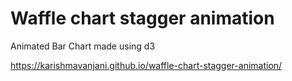 # Waffle chart stagger animation
Animated Bar Chart made using d3

https://karishmavanjani.github.io/waffle-chart-stagger-animation/
